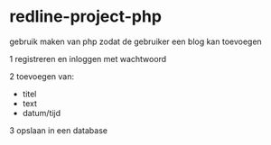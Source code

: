 # redline-project-php

gebruik maken van php zodat de gebruiker een blog kan toevoegen

1 registreren en inloggen met wachtwoord

2 toevoegen van:
* titel
* text
* datum/tijd

3 opslaan in een database




